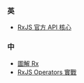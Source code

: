 ### 英
* [RxJS 官方 API 核心](https://github.com/Reactive-Extensions/RxJS/tree/master/doc/api/core)

### 中
* [圖解 Rx](https://mcxiaoke.gitbooks.io/rxdocs/content/)
* [RxJS Operators 實戰](https://gist.github.com/DrakeLeung/ecbcedab8534d4486a888ef777a76140)
